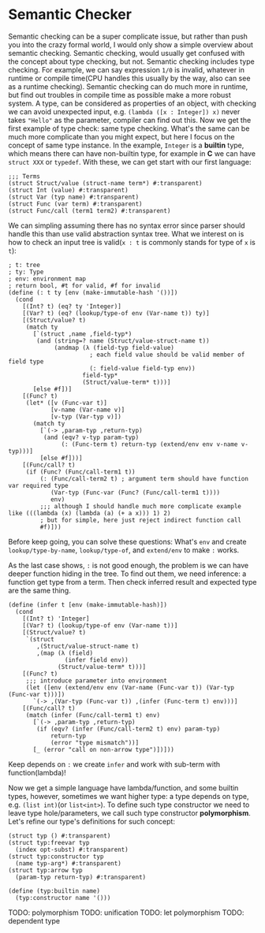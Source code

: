 # Semantic Checker

Semantic checking can be a super complicate issue, but rather than push you into the crazy formal world, I would only show a simple overview about semantic checking. Semantic checking, would usually get confused with the concept about type checking, but not. Semantic checking includes type checking. For example, we can say expression `1/0` is invalid, whatever in runtime or compile time(CPU handles this usually by the way, also can see as a runtime checking). Semantic checking can do much more in runtime, but find out troubles in compile time as possible make a more robust system. A type, can be considered as properties of an object, with checking we can avoid unexpected input, e.g. `(lambda ([x : Integer]) x)` never takes `"Hello"` as the parameter, compiler can find out this. Now we get the first example of type check: same type checking. What's the same can be much more complicate than you might expect, but here I focus on the concept of same type instance. In the example, `Integer` is a **builtin** type, which means there can have non-builtin type, for example in **C** we can have `struct XXX` or `typedef`. With these, we can get start with our first language:

```racket
;;; Terms
(struct Struct/value (struct-name term*) #:transparent)
(struct Int (value) #:transparent)
(struct Var (typ name) #:transparent)
(struct Func (var term) #:transparent)
(struct Func/call (term1 term2) #:transparent)
```

We can simpling assuming there has no syntax error since parser should handle this than use valid abstraction syntax tree. What we interest on is how to check an input tree is valid(`x : t` is commonly stands for type of `x` is `t`):

```racket
; t: tree
; ty: Type
; env: environment map
; return bool, #t for valid, #f for invalid
(define (: t ty [env (make-immutable-hash '())])
  (cond
    [(Int? t) (eq? ty 'Integer)]
    [(Var? t) (eq? (lookup/type-of env (Var-name t)) ty)]
    [(Struct/value? t)
     (match ty
       [`(struct ,name ,field-typ*)
        (and (string=? name (Struct/value-struct-name t))
             (andmap (λ (field-typ field-value)
                       ; each field value should be valid member of field type
                       (: field-value field-typ env))
                     field-typ*
                     (Struct/value-term* t)))]
       [else #f])]
    [(Func? t)
     (let* ([v (Func-var t)]
            [v-name (Var-name v)]
            [v-typ (Var-typ v)])
       (match ty
         [`(-> ,param-typ ,return-typ)
          (and (eqv? v-typ param-typ)
               (: (Func-term t) return-typ (extend/env env v-name v-typ)))]
         [else #f]))]
    [(Func/call? t)
     (if (Func? (Func/call-term1 t))
         (: (Func/call-term2 t) ; argument term should have function var required type
            (Var-typ (Func-var (Func? (Func/call-term1 t))))
            env)
         ;;; although I should handle much more complicate example like (((lambda (x) (lambda (a) (+ a x))) 1) 2)
         ; but for simple, here just reject indirect function call
         #f)]))
```

Before keep going, you can solve these questions: What's `env` and create `lookup/type-by-name`, `lookup/type-of`, and `extend/env` to make `:` works.

As the last case shows, `:` is not good enough, the problem is we can have deeper function hiding in the tree. To find out them, we need inference: a function get type from a term. Then check inferred result and expected type are the same thing.

```racket
(define (infer t [env (make-immutable-hash)])
  (cond
    [(Int? t) 'Integer]
    [(Var? t) (lookup/type-of env (Var-name t))]
    [(Struct/value? t)
     `(struct
        ,(Struct/value-struct-name t)
        ,(map (λ (field)
                (infer field env))
              (Struct/value-term* t)))]
    [(Func? t)
     ;;; introduce parameter into environment
     (let ([env (extend/env env (Var-name (Func-var t)) (Var-typ (Func-var t)))])
       `(-> ,(Var-typ (Func-var t)) ,(infer (Func-term t) env)))]
    [(Func/call? t)
     (match (infer (Func/call-term1 t) env)
       [`(-> ,param-typ ,return-typ)
        (if (eqv? (infer (Func/call-term2 t) env) param-typ)
            return-typ
            (error "type mismatch"))]
       [_ (error "call on non-arrow type")])]))
```

Keep depends on `:` we create `infer` and work with sub-term with function(lambda)!

Now we get a simple language have lambda/function, and some builtin types, however, sometimes we want higher type: a type depends on type, e.g. `(list int)`(or `list<int>`). To define such type constructor we need to leave type hole/parameters, we call such type constructor **polymorphism**. Let's refine our type's definitions for such concept:

```racket
(struct typ () #:transparent)
(struct typ:freevar typ
  (index opt-subst) #:transparent)
(struct typ:constructor typ
  (name typ-arg*) #:transparent)
(struct typ:arrow typ
  (param-typ return-typ) #:transparent)

(define (typ:builtin name)
  (typ:constructor name '()))
```

TODO: polymorphism
TODO: unification
TODO: let polymorphism
TODO: dependent type
